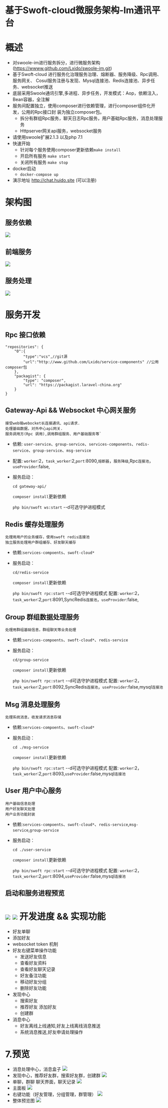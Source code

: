 基于Swoft-cloud微服务架构-Im通讯平台
==============
概述
=======
+ 对swoole-im进行服务拆分，进行微服务架构(https://wwww.github.com/Lxido/swoole-im.git)
+ 基于Swoft-cloud 进行服务化治理服务治理、熔断器、服务降级、Rpc调用、服务网关、
Cosul服务注册与发现、Mysql连接池、Redis连接池、异步任务、websocket推送
+ 底层采用Swoole通讯引擎,多进程、异步任务，开发模式：Aop，依赖注入，Bean容器，全注解
+ 服务间配置独立，使用composer进行依赖管理，进行composer组件化开发，公用的Rpc接口封
装为独立composer包。
    - 拆分有群组Rpc服务，聊天日志Rpc服务，用户基础Rpc服务，消息处理服务
    - Httpserver网关api服务，websocket服务
+ 请使用swoole扩展2.1.3 以及php 7.1
+ 快速开始
    - 针对每个服务使用composer更新依赖`make install`
    - 开启所有服务 `make start`
    - 关闭所有服务 `make stop`
+ docker启动
    - `docker-compose up`
+ 演示地址 http://chat.huido.site  (可以注册) 

架构图
=========
服务依赖
-----
![](./resource/services.png)

前端服务
-----
![](./resource/api.png)

服务处理
------
![](./resource/swoole.png)

服务开发
=========
Rpc 接口依赖
--------
    
    "repositories": {
        "0":{
            "type":"vcs",//git源
            "url":"http://www.github.com/Lxido/service-components" //公用composer包
        },
        "packagist": {
            "type": "composer",
            "url": "https://packagist.laravel-china.org"
        }
    }
Gateway-Api && Websocket 中心网关服务
-------
    接受web端webocket长连接通讯、api请求.
    处理基础数据，对外中心api网关.
    服务调用方(Rpc 调用),调用群组服务、用户基础服务等`
- 依赖: `user-service`、`group-service`、`services-components`、`redis-service`、`group-service`、`msg-service`
- 配置: `worker`:2，`task_worker`:2,`port`:8090,`熔断器`，`服务降级`,Rpc`连接池`，`useProvider`:false,
- 服务启动：

    `cd gateway-api/` 
    
    `composer install`更新依赖
    
    `php bin/swoft ws:start` --d可选守护进程模式
    
Redis 缓存处理服务
-------
    处理用用户的业务缓存，使用swoft redis连接池
    独立服务处理用户群组缓存、好友聊天缓存
- 依赖:`services-compoents`、`swoft-cloud*`
- 服务启动：

    `cd/redis-service` 
    
    `composer install`更新依赖
    
    `php bin/swoft rpc:start` --d可选守护进程模式
  配置: `worker`:2，`task_worker`:2,`port`:8091,SyncRedis`连接池`，`useProvider`:false,

Group 群组数据处理服务
-------
    处理用群组基础信息，群组聊天等业务处理
- 依赖:`services-compoents`、`swoft-cloud*`、`redis-service`
- 服务启动：

    `cd/group-service` 
    
    `composer install`更新依赖
    
    `php bin/swoft rpc:start` --d可选守护进程模式
  配置: `worker`:2，`task_worker`:2,`port`:8092,SyncRedis`连接池`，`useProvider`:false,mysql`连接池`

Msg 消息处理服务
-------
    处理系统消息，收发请求消息存储
   
- 依赖:`services-compoents`、`swoft-cloud*`
- 服务启动：

    `cd ./msg-service` 
    
    `composer install`更新依赖
    
    `php bin/swoft rpc:start` --d可选守护进程模式
  配置: `worker`:2，`task_worker`:2,`port`:8093,`useProvider`:false,mysql`连接池`

User 用户中心服务
-------
    用户基础信息处理
    用户好友聊天处理
    用户业务功能封装
   
- 依赖:`services-compoents`、`swoft-cloud*`、`redis-service`,`msg-service`,`group-service`
- 服务启动：

    `cd ./user-service` 
    
    `composer install`更新依赖
    
    `php bin/swoft rpc:start` --d可选守护进程模式
  配置: `worker`:2，`task_worker`:2,`port`:8094,`useProvider`:false,mysql`连接池`
  
 启动和服务进程预览
 ------ 
![](./resource/start.png)
![](./resource/process.png)
开发进度 && 实现功能
==========
- 好友单聊
- 添加好友
-  websocket token 机制
- 好友右键菜单操作功能
    - 发送好友信息
    - 查看好友资料
    - 查看好友聊天记录
    - 好友备注功能
    - 移动好友分组
    - 删除好友功能
- 发现中心
    - 搜索好友
    - 推荐好友 添加好友
    - 创建群
- 消息中心
    - 好友离线上线通知,好友上线离线消息推送
    - 系统消息推送,好友申请处理操作
    
7.预览
======
- 消息处理中心，消息盒子
![](https://github.com/Lxido/swoole-im/blob/master/img/QQ%E6%88%AA%E5%9B%BE20190106210353.png?raw=true)
- 发现中心，推荐好友群，搜索好友群，创建群
![](https://github.com/Lxido/swoole-im/blob/master/img/QQ%E6%88%AA%E5%9B%BE20190106210451.png?raw=true)
- 单聊，群聊 聊天界面，聊天记录
![](https://github.com/Lxido/swoole-im/blob/master/img/QQ%E6%88%AA%E5%9B%BE20190106210543.png?raw=true)
- 主面板
![](https://github.com/Lxido/swoole-im/blob/master/img/QQ%E6%88%AA%E5%9B%BE20190106210553.png?raw=true)
- 右键功能（好友管理，分组管理，群管理）
![](https://github.com/Lxido/swoole-im/blob/master/img/QQ%E6%88%AA%E5%9B%BE20190106212344.png?raw=true)
- 整体预览图
![](https://github.com/Lxido/swoole-im/blob/master/img/QQ%E6%88%AA%E5%9B%BE20190106210500.png?raw=true)

